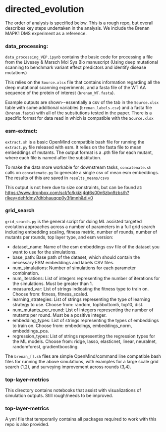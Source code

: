 # directed_evolution

The order of analysis is specified below. This is a rough repo, but overall describes key steps undertaken in the analysis. We include the Brenan MAPK1 DMS experiment as a reference.

### data_processing:

`data_processing_VEP.ipynb` contains the basic code for processing a file from the Livesey & Marsch Mol Sys Bio manuscript (Using deep mutational scanning to benchmark variant effect predictors and identify disease mutations)

This relies on the `Source.xlsx` file that contains information regarding all the deep mutational scanning experiments, and a fasta file of the WT AA sequence of the protein of interest (`brenan_WT.fasta`).

Example outputs are shown--essentially a csv of the tab in the `Source.xlsx` table with some additional variables (`brenan_labels.csv`) and a fasta file (`brenan.fasta`) with all of the subsitutions tested in the paper. There is a specific format for data read in which is compatible with the `Source.xlsx`

### esm-extract:

`extract.sh` is a basic OpenMind compatible bash file for running the `extract.py` file released with esm. It relies on the fasta file to mean embeddings of mutants. The output format is a .pth file for each mutant, where each file is named after the substitution.

To make the data more workable for downstream tasks, `concatenate.sh` calls on `concatenate.py` to generate a single csv of mean esm embeddings. The results of this are saved in `results_means/csvs`

This output is not here due to size constraints, but can be found at: https://www.dropbox.com/scl/fo/kkizj4qt6s00n6zbq9zbs/h?rlkey=dehfdmy7dhbhauqqp0y3fjmnh&dl=0

### grid_search

`grid_search.py` is the general script for doing ML assisted targeted evolution approaches across a number of parameters in a full grid search including embedding scaling, fitness metric, number of rounds, number of mutants per rounds, top layer type, and esm version:

* dataset_name: Name of the esm embeddings csv file of the dataset you want to use for the simulations.
* base_path: Base path of the dataset, which should contain the necessary ESM embeddings and labels CSV files.
* num_simulations: Number of simulations for each parameter combination.
* num_iterations: List of integers representing the number of iterations for the simulations. Must be greater than 1.
* measured_var: List of strings indicating the fitness type to train on. Choose from: fitness, fitness_scaled.
* learning_strategies: List of strings representing the type of learning strategy to use. Choose from: random, top5bottom5, top10, dist.
* num_mutants_per_round: List of integers representing the number of mutants per round. Must be a positive integer.
* embedding_types: List of strings representing the types of embeddings to train on. Choose from: embeddings, embeddings_norm, embeddings_pca.
* regression_types: List of strings representing the regression types for the ML models. Choose from: ridge, lasso, elasticnet, linear, neuralnet, randomforest, gradientboosting.

The `brenan_[].sh` files are simple OpenMind/command line compatible bash files for running the above simulations, with examples for a large scale grid search (1,2), and surveying improvement across rounds (3,4).

### top-layer-metrics

This directory contains notebooks that assist with visualizations of simulation outputs. Still rough/needs to be improved.

### top-layer-metrics

A yml file that temporarily contains all packages required to work with this repo is also provided.
